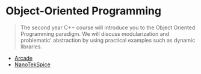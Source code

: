 # Object-Oriented Programming

> The second year C++ course will introduce you to the Object Oriented Programming paradigm. 
> We will discuss modularization and problematic' abstraction by using practical examples such as dynamic libraries.

* [Arcade](./Arcade/)
* [NanoTekSpice](./NanoTekSpice/)
